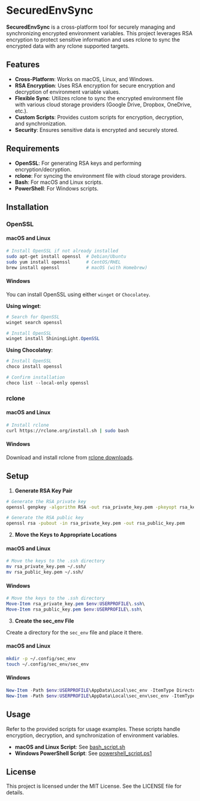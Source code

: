 # SecuredEnvSync

**SecuredEnvSync** is a cross-platform tool for securely managing and synchronizing encrypted environment variables. This project leverages RSA encryption to protect sensitive information and uses rclone to sync the encrypted data with any rclone supported targets.

## Features

- **Cross-Platform**: Works on macOS, Linux, and Windows.
- **RSA Encryption**: Uses RSA encryption for secure encryption and decryption of environment variable values.
- **Flexible Sync**: Utilizes rclone to sync the encrypted environment file with various cloud storage providers (Google Drive, Dropbox, OneDrive, etc.).
- **Custom Scripts**: Provides custom scripts for encryption, decryption, and synchronization.
- **Security**: Ensures sensitive data is encrypted and securely stored.

## Requirements

- **OpenSSL**: For generating RSA keys and performing encryption/decryption.
- **rclone**: For syncing the environment file with cloud storage providers.
- **Bash**: For macOS and Linux scripts.
- **PowerShell**: For Windows scripts.

## Installation

### OpenSSL

#### macOS and Linux

```sh
# Install OpenSSL if not already installed
sudo apt-get install openssl  # Debian/Ubuntu
sudo yum install openssl      # CentOS/RHEL
brew install openssl          # macOS (with Homebrew)
```

#### Windows

You can install OpenSSL using either `winget` or `Chocolatey`.

**Using winget**:
```powershell
# Search for OpenSSL
winget search openssl

# Install OpenSSL
winget install ShiningLight.OpenSSL
```

**Using Chocolatey**:
```powershell
# Install OpenSSL
choco install openssl

# Confirm installation
choco list --local-only openssl
```

### rclone

#### macOS and Linux

```sh
# Install rclone
curl https://rclone.org/install.sh | sudo bash
```

#### Windows

Download and install rclone from [rclone downloads](https://rclone.org/downloads/).

## Setup

1. **Generate RSA Key Pair**

```sh
# Generate the RSA private key
openssl genpkey -algorithm RSA -out rsa_private_key.pem -pkeyopt rsa_keygen_bits:2048

# Generate the RSA public key
openssl rsa -pubout -in rsa_private_key.pem -out rsa_public_key.pem
```

2. **Move the Keys to Appropriate Locations**

#### macOS and Linux

```sh
# Move the keys to the .ssh directory
mv rsa_private_key.pem ~/.ssh/
mv rsa_public_key.pem ~/.ssh/
```

#### Windows

```powershell
# Move the keys to the .ssh directory
Move-Item rsa_private_key.pem $env:USERPROFILE\.ssh\
Move-Item rsa_public_key.pem $env:USERPROFILE\.ssh\
```

3. **Create the sec_env File**

Create a directory for the `sec_env` file and place it there.

#### macOS and Linux

```sh
mkdir -p ~/.config/sec_env
touch ~/.config/sec_env/sec_env
```

#### Windows

```powershell
New-Item -Path $env:USERPROFILE\AppData\Local\sec_env -ItemType Directory
New-Item -Path $env:USERPROFILE\AppData\Local\sec_env\sec_env -ItemType File
```

## Usage

Refer to the provided scripts for usage examples. These scripts handle encryption, decryption, and synchronization of environment variables.

- **macOS and Linux Script**: See [bash_script.sh](scripts/bash_script.sh)
- **Windows PowerShell Script**: See [powershell_script.ps1](scripts/powershell_script.ps1)

## License

This project is licensed under the MIT License. See the LICENSE file for details.